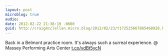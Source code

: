 ```yaml
---
layout: post
microblog: true
audio: 
date: 2012-02-22 21:38:19 -0600
guid: http://craigmcclellan.micro.blog/2012/02/23/t172525667865468928.html
---
```

Back in a Belmont practice room. It's always such a surreal experience.   @ Massey Performing Arts Center [t.co/vdBt5ycN](http://t.co/vdBt5ycN)
